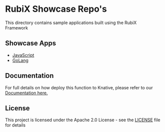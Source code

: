 # RubiX Showcase Repo's

This directory contains sample applications built using the RubiX Framework

## Showcase Apps
- [JavaScript](./r3x-js-showcase) 
- [GoLang](./r3x-golang-showcase)

## Documentation
For full details on how deploy this function to Knative, please refer to our [Documentation here.](https://github.com/rubixFunctions/r3x-docs/blob/master/install/README.md)

## License
This project is licensed under the Apache 2.0 License - see the [LICENSE](LICENSE) file for details